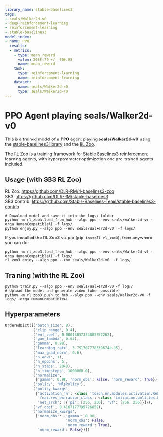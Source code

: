 ```yaml
---
library_name: stable-baselines3
tags:
- seals/Walker2d-v0
- deep-reinforcement-learning
- reinforcement-learning
- stable-baselines3
model-index:
- name: PPO
  results:
  - metrics:
    - type: mean_reward
      value: 2035.70 +/- 609.93
      name: mean_reward
    task:
      type: reinforcement-learning
      name: reinforcement-learning
    dataset:
      name: seals/Walker2d-v0
      type: seals/Walker2d-v0
---
```


# **PPO** Agent playing **seals/Walker2d-v0**
This is a trained model of a **PPO** agent playing **seals/Walker2d-v0**
using the [stable-baselines3 library](https://github.com/DLR-RM/stable-baselines3)
and the [RL Zoo](https://github.com/DLR-RM/rl-baselines3-zoo).

The RL Zoo is a training framework for Stable Baselines3
reinforcement learning agents,
with hyperparameter optimization and pre-trained agents included.

## Usage (with SB3 RL Zoo)

RL Zoo: https://github.com/DLR-RM/rl-baselines3-zoo<br/>
SB3: https://github.com/DLR-RM/stable-baselines3<br/>
SB3 Contrib: https://github.com/Stable-Baselines-Team/stable-baselines3-contrib

```
# Download model and save it into the logs/ folder
python -m rl_zoo3.load_from_hub --algo ppo --env seals/Walker2d-v0 -orga HumanCompatibleAI -f logs/
python enjoy.py --algo ppo --env seals/Walker2d-v0  -f logs/
```

If you installed the RL Zoo3 via pip (`pip install rl_zoo3`), from anywhere you can do:
```
python -m rl_zoo3.load_from_hub --algo ppo --env seals/Walker2d-v0 -orga HumanCompatibleAI -f logs/
rl_zoo3 enjoy --algo ppo --env seals/Walker2d-v0  -f logs/
```

## Training (with the RL Zoo)
```
python train.py --algo ppo --env seals/Walker2d-v0 -f logs/
# Upload the model and generate video (when possible)
python -m rl_zoo3.push_to_hub --algo ppo --env seals/Walker2d-v0 -f logs/ -orga HumanCompatibleAI
```

## Hyperparameters
```python
OrderedDict([('batch_size', 8),
             ('clip_range', 0.4),
             ('ent_coef', 0.00013057334805552262),
             ('gae_lambda', 0.92),
             ('gamma', 0.98),
             ('learning_rate', 3.791707778339674e-05),
             ('max_grad_norm', 0.6),
             ('n_envs', 1),
             ('n_epochs', 5),
             ('n_steps', 2048),
             ('n_timesteps', 1000000.0),
             ('normalize',
              {'gamma': 0.98, 'norm_obs': False, 'norm_reward': True}),
             ('policy', 'MlpPolicy'),
             ('policy_kwargs',
              {'activation_fn': <class 'torch.nn.modules.activation.ReLU'>,
               'features_extractor_class': <class 'imitation.policies.base.NormalizeFeaturesExtractor'>,
               'net_arch': [{'pi': [256, 256], 'vf': [256, 256]}]}),
             ('vf_coef', 0.6167177795726859),
             ('normalize_kwargs',
              {'norm_obs': {'gamma': 0.98,
                            'norm_obs': False,
                            'norm_reward': True},
               'norm_reward': False})])
```
